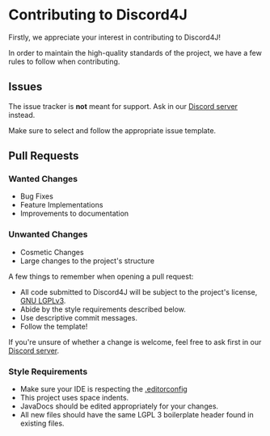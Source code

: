 # Contributing to Discord4J
Firstly, we appreciate your interest in contributing to Discord4J!


In order to maintain the high-quality standards of the project, we have a few rules to follow when contributing.


## Issues
The issue tracker is **not** meant for support. Ask in our [Discord server](https://discord.gg/NxGAeCY) instead.

Make sure to select and follow the appropriate issue template.

## Pull Requests
### Wanted Changes
* Bug Fixes
* Feature Implementations
* Improvements to documentation

### Unwanted Changes
* Cosmetic Changes
* Large changes to the project's structure

A few things to remember when opening a pull request:
* All code submitted to Discord4J will be subject to the project's license, [GNU LGPLv3](../LICENSE.txt).
* Abide by the style requirements described below.
* Use descriptive commit messages.
* Follow the template!

If you're unsure of whether a change is welcome, feel free to ask first in our [Discord server](https://discord.gg/NxGAeCY).

### Style Requirements
* Make sure your IDE is respecting the [.editorconfig](../.editorconfig)
* This project uses space indents.
* JavaDocs should be edited appropriately for your changes.
* All new files should have the same LGPL 3 boilerplate header found in existing files.